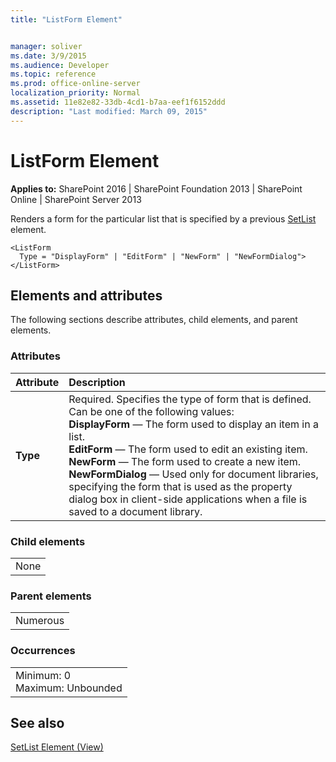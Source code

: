 ```yaml
---
title: "ListForm Element"


manager: soliver
ms.date: 3/9/2015
ms.audience: Developer
ms.topic: reference
ms.prod: office-online-server
localization_priority: Normal
ms.assetid: 11e82e82-33db-4cd1-b7aa-eef1f6152ddd
description: "Last modified: March 09, 2015"
---
```


# ListForm Element

 
  
 **Applies to:** SharePoint 2016 | SharePoint Foundation 2013 | SharePoint Online | SharePoint Server 2013
  
Renders a form for the particular list that is specified by a previous [SetList](../../collaborative-application-markup-language-caml-schemas/view-schema/setlist-element-view.md) element. 
  
```
<ListForm
  Type = "DisplayForm" | "EditForm" | "NewForm" | "NewFormDialog">
</ListForm>
```

## Elements and attributes

The following sections describe attributes, child elements, and parent elements.

### Attributes

|**Attribute**|**Description**|
|:-----|:-----|
|**Type** <br/> |Required. Specifies the type of form that is defined. Can be one of the following values:  <br/> **DisplayForm** — The form used to display an item in a list.  <br/> **EditForm** — The form used to edit an existing item.  <br/> **NewForm** — The form used to create a new item.  <br/> **NewFormDialog** — Used only for document libraries, specifying the form that is used as the property dialog box in client-side applications when a file is saved to a document library.  <br/> |
   
### Child elements

||
|:-----|
|None |
   
### Parent elements

||
|:-----|
|Numerous |
   
### Occurrences

||
|:-----|
|Minimum: 0  <br/> Maximum: Unbounded  <br/> |
   
## See also



[SetList Element (View)](../../collaborative-application-markup-language-caml-schemas/view-schema/setlist-element-view.md)

